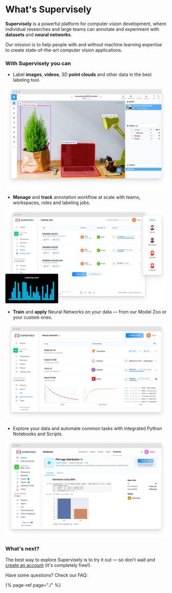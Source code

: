 # What's Supervisely

**Supervisely** is a powerful platform for computer vision development, where individual researches and large teams can annotate and experiment with **datasets** and **neural networks**.

Our mission is to help people with and without machine learning expertise to create state-of-the-art computer vision applications.

### With Supervisely you can

* Label **images**, **videos**, 3D **point clouds** and other data in the best labeling tool.

![](assets/labeling-ui.jpg)

* **Manage** and **track** annotation workflow at scale with teams, workspaces, roles and labeling jobs.

![](assets/jobs-ui.jpg)

* **Train** and **apply** Neural Networks on your data — from our Model Zoo or your custom ones.

![](assets/neural-networks-ui.jpg)

* Explore your data and automate common tasks with integrated Python Notebooks and Scripts.

![](assets/notebooks-ui.jpg)

### What's next?

The best way to explore Supervisely is to try it out — so don't wait and [create an account](https://app.supervise.ly/signup) \(it's completely free!\).

Have some questions? Check our FAQ:

{% page-ref page="./" %}

